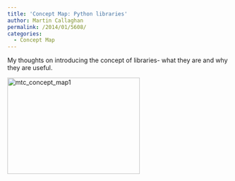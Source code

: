 ```yaml
---
title: 'Concept Map: Python libraries'
author: Martin Callaghan
permalink: /2014/01/5608/
categories:
  - Concept Map
---
```

My thoughts on introducing the concept of libraries- what they are and why they are useful.[  
][1]

[<img class="alignnone size-medium wp-image-5611" alt="mtc_concept_map1" src="http://teaching.software-carpentry.org/wp-content/uploads/2014/01/mtc_concept_map1-300x218.jpg" width="300" height="218" />][2]

 [1]: http://teaching.software-carpentry.org/wp-content/uploads/2014/01/mtc_concept_map1.pdf
 [2]: http://teaching.software-carpentry.org/wp-content/uploads/2014/01/mtc_concept_map1.jpg
